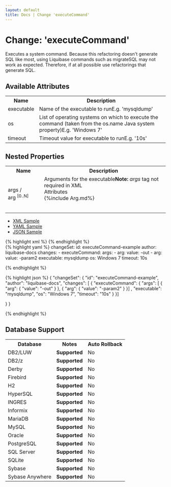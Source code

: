 ```yaml
---
layout: default
title: Docs | Change 'executeCommand'
---
```


<!-- ====================================================== -->
<!-- GENERATED BY ChangeDocGenerator DO NOT MODIFY MANUALLY -->
<!-- ====================================================== -->

  <script>
  $(function() {
    $( "#changelog-tabs" ).tabs();
  });
</script>

# Change: 'executeCommand'

Executes a system command. Because this refactoring doesn't generate SQL like most, using Liquibase commands such as migrateSQL may not work as expected. Therefore, if at all possible use refactorings that generate SQL.

## Available Attributes ##

<table class='attribs'>
<tr><th>Name</th><th>Description</th></tr>
<tr><td class="name" required>executable</td><td class="desc">Name of the executable to run<span class="right"><span class="sample">E.g. <span class="val">&#x27;mysqldump&#x27;</span></span></span></td></tr>
<tr><td class="name">os</td><td class="desc">List of operating systems on which to execute the command (taken from the os.name Java system property)<span class="right"><span class="sample">E.g. <span class="val">&#x27;Windows 7&#x27;</span></span></span></td></tr>
<tr><td class="name">timeout</td><td class="desc">Timeout value for executable to run<span class="right"><span class="sample">E.g. <span class="val">&#x27;10s&#x27;</span></span></span></td></tr>
</table>

## Nested Properties ##

<table id="nestedProps" class="attribs">
<tr><th>Name</th><th>Description</th></tr><tr><td class="name">args&nbsp;/ <span class="right">arg&nbsp;<sup>[0..N]</sup></span></td><td class="desc">Arguments for the executable<span class="right"><b>Note:</b> <i>args</i> tag not required in XML</span><div class="header">Attributes</div><table id="nestedAttrs">{%include Arg.md%}</table></td></tr>
</table><div id='changelog-tabs'>
<ul>
    <li><a href="#tab-xml">XML Sample</a></li>
    <li><a href="#tab-yaml">YAML Sample</a></li>
    <li><a href="#tab-json">JSON Sample</a></li>
  </ul>
<div id='tab-xml'>
{% highlight xml %}
<changeSet author="liquibase-docs" id="executeCommand-example">
    <executeCommand executable="mysqldump"
            os="Windows 7"
            timeout="10s">
        <arg value="-out"/>
        <arg value="-param2"/>
    </executeCommand>
</changeSet>
{% endhighlight %}
</div>
<div id='tab-yaml'>
{% highlight yaml %}
changeSet:
  id: executeCommand-example
  author: liquibase-docs
  changes:
  - executeCommand:
      args:
      - arg:
          value: -out
      - arg:
          value: -param2
      executable: mysqldump
      os: Windows 7
      timeout: 10s

{% endhighlight %}
</div>
<div id='tab-json'>
{% highlight json %}
{
  "changeSet": {
    "id": "executeCommand-example",
    "author": "liquibase-docs",
    "changes": [
      {
        "executeCommand": {
          "args": [
            {
              "arg": {
                "value": "-out"
              }
            },
            {
              "arg": {
                "value": "-param2"
              }
            }]
          ,
          "executable": "mysqldump",
          "os": "Windows 7",
          "timeout": "10s"
        }
      }]
    
  }
}

{% endhighlight %}
</div>
</div>


## Database Support

<table style='border:1;'>
<tr><th>Database</th><th>Notes</th><th>Auto Rollback</th></tr>
<tr><td>DB2/LUW</td><td><b>Supported</b></td><td>No</td></tr>
<tr><td>DB2/z</td><td><b>Supported</b></td><td>No</td></tr>
<tr><td>Derby</td><td><b>Supported</b></td><td>No</td></tr>
<tr><td>Firebird</td><td><b>Supported</b></td><td>No</td></tr>
<tr><td>H2</td><td><b>Supported</b></td><td>No</td></tr>
<tr><td>HyperSQL</td><td><b>Supported</b></td><td>No</td></tr>
<tr><td>INGRES</td><td><b>Supported</b></td><td>No</td></tr>
<tr><td>Informix</td><td><b>Supported</b></td><td>No</td></tr>
<tr><td>MariaDB</td><td><b>Supported</b></td><td>No</td></tr>
<tr><td>MySQL</td><td><b>Supported</b></td><td>No</td></tr>
<tr><td>Oracle</td><td><b>Supported</b></td><td>No</td></tr>
<tr><td>PostgreSQL</td><td><b>Supported</b></td><td>No</td></tr>
<tr><td>SQL Server</td><td><b>Supported</b></td><td>No</td></tr>
<tr><td>SQLite</td><td><b>Supported</b></td><td>No</td></tr>
<tr><td>Sybase</td><td><b>Supported</b></td><td>No</td></tr>
<tr><td>Sybase Anywhere</td><td><b>Supported</b></td><td>No</td></tr>
</table>
